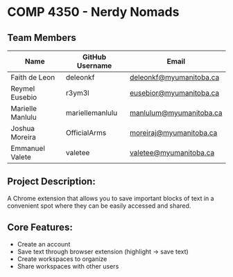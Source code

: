 # COMP 4350 - Nerdy Nomads

## Team Members

| Name  | GitHub Username | Email
| ------------- | ------------- | -------------
| Faith de Leon  | deleonkf  | deleonkf@myumanitoba.ca
| Reymel Eusebio | r3ym3l  | eusebior@myumanitoba.ca
| Marielle Manlulu  | mariellemanlulu  | manlulum@myumanitoba.ca
| Joshua Moreira  | OfficialArms  | moreiraj@myumanitoba.ca
| Emmanuel Valete  | valetee  | valetee@myumanitoba.ca

## Project Description: 
A Chrome extension that allows you to save important blocks of text in a convenient spot where they can be easily accessed and shared. 

## Core Features:
- Create an account
- Save text through browser extension (highlight -> save text)
- Create workspaces to organize 
- Share workspaces with other users
